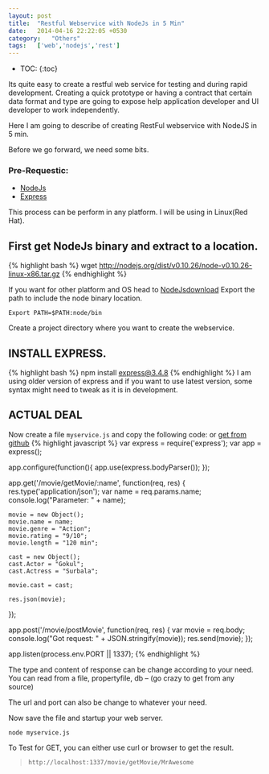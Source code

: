 ```yaml
---
layout: post
title:  "Restful Webservice with NodeJs in 5 Min"
date:   2014-04-16 22:22:05 +0530
category:	"Others"
tags:	['web','nodejs','rest']
---
```

* TOC:
{:toc}

Its quite easy to create a restful web service for testing and during rapid development. Creating a quick prototype or having a contract that certain data format and type are going to expose help application developer and UI developer to work independently.

Here I am going to describe of creating RestFul webservice with NodeJS in 5 min.

Before we go forward, we need some bits.

### Pre-Requestic:
* [NodeJs][NodeJs]
* [Express][Express]

This process can be perform in any platform. I will be using in Linux(Red Hat).

## First get NodeJs binary and extract to a location.
{% highlight bash %}
wget http://nodejs.org/dist/v0.10.26/node-v0.10.26-linux-x86.tar.gz
{% endhighlight %}

If you want for other platform and OS head to [NodeJsdownload][NodeJsdownload]
Export the path to include the node binary location.

`Export PATH=$PATH:node/bin`

Create a project directory where you want to create the webservice.

## INSTALL EXPRESS.
{% highlight bash %}
npm install express@3.4.8
{% endhighlight %}
I am using older version of express and if you want to use latest version, some syntax might need to tweak as it is in development.

## ACTUAL DEAL
Now create a file `myservice.js` and copy the following code: or [get from github](https://github.com/ningthoujam-lokhendro/dump/blob/master/NodeJs/Web%20service%20example/myservice.js)
{% highlight javascript %}
var express = require('express');
var app = express();

app.configure(function(){
	app.use(express.bodyParser());
});

app.get('/movie/getMovie/:name', function(req, res) {
	res.type('application/json');
	var name = req.params.name;
	console.log("Parameter: " + name);

	movie = new Object();
	movie.name = name;
	movie.genre = "Action";
	movie.rating = "9/10";
	movie.length = "120 min";

	cast = new Object();
	cast.Actor = "Gokul";
	cast.Actress = "Surbala";

	movie.cast = cast;

	res.json(movie);
});

app.post('/movie/postMovie', function(req, res) {
	var movie = req.body;
	console.log("Got request: " + JSON.stringify(movie));
	res.send(movie);
});

app.listen(process.env.PORT || 1337);
{% endhighlight %}

The type and content of response can be change according to your need. You can read from a file, propertyfile, db – (go crazy to get from any source)

The url and port can also be change to whatever your need.

Now save the file and startup your web server.

`node myservice.js`

To Test for GET, you can either use curl or browser to get the result.

>`http://localhost:1337/movie/getMovie/MrAwesome`

[NodeJs]: https://nodejs.org
[NodeJsdownload]: https://nodejs.org/en/download/
[Express]: http://expressjs.com/
